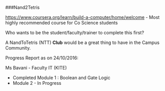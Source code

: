 ###Nand2Tetris


https://www.coursera.org/learn/build-a-computer/home/welcome - 
Most highly recommended course for Co Science students

Who wants to be the student/faculty/trainer to complete this first? 

A NandToTetris (NTT) **Club** would be a great thing to have in the Campus Community. 


Progress Report as on 24/10/2016:

Ms Bavani - Faculty IT (KITE)

 - Completed Module 1 : Boolean and Gate Logic
 - Module 2 - In Progress
